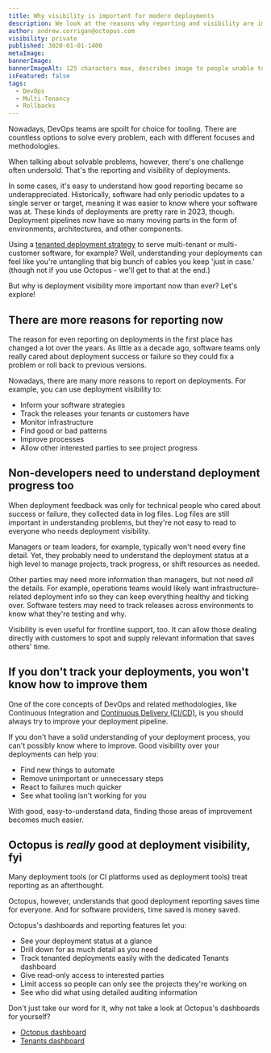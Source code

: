 ```yaml
---
title: Why visibility is important for modern deployments
description: We look at the reasons why reporting and visibility are important for modern deployments 
author: andrew.corrigan@octopus.com
visibility: private
published: 3020-01-01-1400
metaImage: 
bannerImage: 
bannerImageAlt: 125 characters max, describes image to people unable to see it.
isFeatured: false
tags: 
  - DevOps
  - Multi-Tenancy
  - Rollbacks
---
```


Nowadays, DevOps teams are spoilt for choice for tooling. There are countless options to solve every problem, each with different focuses and methodologies.

When talking about solvable problems, however, there's one challenge often undersold. That's the reporting and visibility of deployments.

In some cases, it's easy to understand how good reporting became so underappreciated. Historically, software had only periodic updates to a single server or target, meaning it was easier to know where your software was at. These kinds of deployments are pretty rare in 2023, though. Deployment pipelines now have so many moving parts in the form of environments, architectures, and other components.

Using a [tenanted deployment strategy](https://octopus.com/use-case/tenanted-deployments) to serve multi-tenant or multi-customer software, for example? Well, understanding your deployments can feel like you're untangling that big bunch of cables you keep 'just in case.' (though not if you use Octopus - we'll get to that at the end.)

But why is deployment visibility more important now than ever? Let's explore!

## There are more reasons for reporting now

The reason for even reporting on deployments in the first place has changed a lot over the years. As little as a decade ago, software teams only really cared about deployment success or failure so they could fix a problem or roll back to previous versions.

Nowadays, there are many more reasons to report on deployments. For example, you can use deployment visibility to:

- Inform your software strategies
- Track the releases your tenants or customers have
- Monitor infrastructure
- Find good or bad patterns
- Improve processes
- Allow other interested parties to see project progress

## Non-developers need to understand deployment progress too

When deployment feedback was only for technical people who cared about success or failure, they collected data in log files. Log files are still important in understanding problems, but they're not easy to read to everyone who needs deployment visibility.

Managers or team leaders, for example, typically won't need every fine detail. Yet, they probably need to understand the deployment status at a high level to manage projects, track progress, or shift resources as needed.

Other parties may need more information than managers, but not need *all* the details. For example, operations teams would likely want infrastructure-related deployment info so they can keep everything healthy and ticking over. Software testers may need to track releases across environments to know what they're testing and why.

Visibility is even useful for frontline support, too. It can allow those dealing directly with customers to spot and supply relevant information that saves others' time.

## If you don't track your deployments, you won't know how to improve them

One of the core concepts of DevOps and related methodologies, like Continuous Integration and [Continuous Delivery (CI/CD)](https://octopus.com/devops/continuous-delivery/), is you should always try to improve your deployment pipeline.

If you don't have a solid understanding of your deployment process, you can't possibly know where to improve. Good visibility over your deployments can help you:

- Find new things to automate
- Remove unimportant or unnecessary steps
- React to failures much quicker
- See what tooling isn't working for you

With good, easy-to-understand data, finding those areas of improvement becomes much easier.

## Octopus is *really* good at deployment visibility, fyi

Many deployment tools (or CI platforms used as deployment tools) treat reporting as an afterthought.

Octopus, however, understands that good deployment reporting saves time for everyone. And for software providers, time saved is money saved.

Octopus's dashboards and reporting features let you:

- See your deployment status at a glance
- Drill down for as much detail as you need
- Track tenanted deployments easily with the dedicated Tenants dashboard
- Give read-only access to interested parties
- Limit access so people can only see the projects they're working on
- See who did what using detailed auditing information

Don't just take our word for it, why not take a look at Octopus's dashboards for yourself?

- [Octopus dashboard](https://samples.octopus.app/app#/Spaces-682)
- [Tenants dashboard](https://samples.octopus.app/app#/Spaces-682/tenants)
